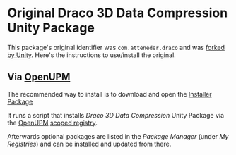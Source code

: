 # Original Draco 3D Data Compression Unity Package

This package's original identifier was `com.atteneder.draco` and was [forked by Unity][fork]. Here's the instructions to use/install the original.

## Via [OpenUPM][OpenUPM]

The recommended way to install is to download and open the [Installer Package](https://package-installer.glitch.me/v1/installer/OpenUPM/com.atteneder.draco?registry=https%3A%2F%2Fpackage.openupm.com&scope=com.atteneder)

It runs a script that installs *Draco 3D Data Compression* Unity Package via the [OpenUPM][OpenUPM] [scoped registry](https://docs.unity3d.com/Manual/upm-scoped.html).

Afterwards optional packages are listed in the *Package Manager* (under *My Registries*) and can be installed and updated from there.

[fork]: ./UpgradeGuides#unity-fork
[OpenUPM]: https://openupm.com/
